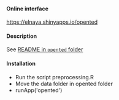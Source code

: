 #### Online interface 

https://elnaya.shinyapps.io/opented

#### Description

See [README in `opented` folder](https://github.com/Yannael/OpenTED/tree/master/opented)

#### Installation

* Run the script preprocessing.R
* Move the data folder in opented folder
* runApp('opented')
